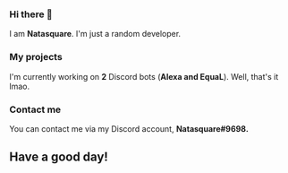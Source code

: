 ### Hi there 👋

I am **Natasquare**. I'm just a random developer.

### My projects

I'm currently working on **2** Discord bots (**Alexa and EquaL**).
Well, that's it lmao.

### Contact me

You can contact me via my Discord account, **Natasquare#9698.**

## Have a good day!
